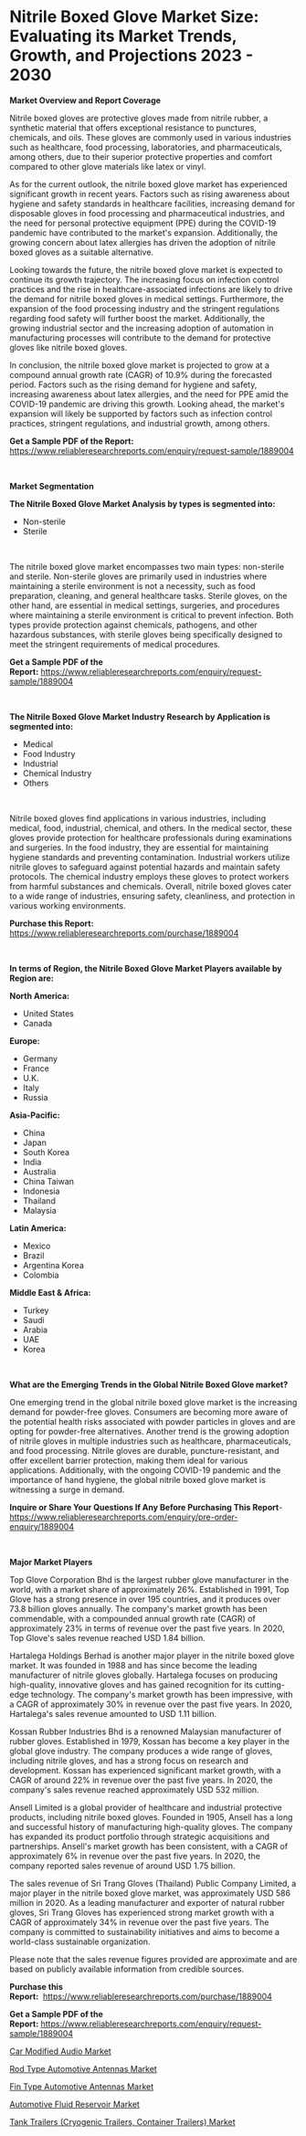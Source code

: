 <p><h1>Nitrile Boxed Glove Market Size: Evaluating its Market Trends, Growth, and Projections 2023 - 2030</h1></p><p><strong>Market Overview and Report Coverage</strong></p>
<p><p>Nitrile boxed gloves are protective gloves made from nitrile rubber, a synthetic material that offers exceptional resistance to punctures, chemicals, and oils. These gloves are commonly used in various industries such as healthcare, food processing, laboratories, and pharmaceuticals, among others, due to their superior protective properties and comfort compared to other glove materials like latex or vinyl.</p><p>As for the current outlook, the nitrile boxed glove market has experienced significant growth in recent years. Factors such as rising awareness about hygiene and safety standards in healthcare facilities, increasing demand for disposable gloves in food processing and pharmaceutical industries, and the need for personal protective equipment (PPE) during the COVID-19 pandemic have contributed to the market's expansion. Additionally, the growing concern about latex allergies has driven the adoption of nitrile boxed gloves as a suitable alternative.</p><p>Looking towards the future, the nitrile boxed glove market is expected to continue its growth trajectory. The increasing focus on infection control practices and the rise in healthcare-associated infections are likely to drive the demand for nitrile boxed gloves in medical settings. Furthermore, the expansion of the food processing industry and the stringent regulations regarding food safety will further boost the market. Additionally, the growing industrial sector and the increasing adoption of automation in manufacturing processes will contribute to the demand for protective gloves like nitrile boxed gloves.</p><p>In conclusion, the nitrile boxed glove market is projected to grow at a compound annual growth rate (CAGR) of 10.9% during the forecasted period. Factors such as the rising demand for hygiene and safety, increasing awareness about latex allergies, and the need for PPE amid the COVID-19 pandemic are driving this growth. Looking ahead, the market's expansion will likely be supported by factors such as infection control practices, stringent regulations, and industrial growth, among others.</p></p>
<p><strong>Get a Sample PDF of the Report:</strong> <a href="https://www.reliableresearchreports.com/enquiry/request-sample/1889004">https://www.reliableresearchreports.com/enquiry/request-sample/1889004</a></p>
<p>&nbsp;</p>
<p><strong>Market Segmentation</strong></p>
<p><strong>The Nitrile Boxed Glove Market Analysis by types is segmented into:</strong></p>
<p><ul><li>Non-sterile</li><li>Sterile</li></ul></p>
<p>&nbsp;</p>
<p><p>The nitrile boxed glove market encompasses two main types: non-sterile and sterile. Non-sterile gloves are primarily used in industries where maintaining a sterile environment is not a necessity, such as food preparation, cleaning, and general healthcare tasks. Sterile gloves, on the other hand, are essential in medical settings, surgeries, and procedures where maintaining a sterile environment is critical to prevent infection. Both types provide protection against chemicals, pathogens, and other hazardous substances, with sterile gloves being specifically designed to meet the stringent requirements of medical procedures.</p></p>
<p><strong>Get a Sample PDF of the Report:</strong>&nbsp;<a href="https://www.reliableresearchreports.com/enquiry/request-sample/1889004">https://www.reliableresearchreports.com/enquiry/request-sample/1889004</a></p>
<p>&nbsp;</p>
<p><strong>The Nitrile Boxed Glove Market Industry Research by Application is segmented into:</strong></p>
<p><ul><li>Medical</li><li>Food Industry</li><li>Industrial</li><li>Chemical Industry</li><li>Others</li></ul></p>
<p>&nbsp;</p>
<p><p>Nitrile boxed gloves find applications in various industries, including medical, food, industrial, chemical, and others. In the medical sector, these gloves provide protection for healthcare professionals during examinations and surgeries. In the food industry, they are essential for maintaining hygiene standards and preventing contamination. Industrial workers utilize nitrile gloves to safeguard against potential hazards and maintain safety protocols. The chemical industry employs these gloves to protect workers from harmful substances and chemicals. Overall, nitrile boxed gloves cater to a wide range of industries, ensuring safety, cleanliness, and protection in various working environments.</p></p>
<p><strong>Purchase this Report:</strong>&nbsp; <a href="https://www.reliableresearchreports.com/purchase/1889004">https://www.reliableresearchreports.com/purchase/1889004</a></p>
<p>&nbsp;</p>
<p><strong>In terms of Region, the Nitrile Boxed Glove Market Players available by Region are:</strong></p>
<p>
    <p> <strong> North America: </strong>
        <ul>
            <li>United States</li>
            <li>Canada</li>
        </ul>
        </p> 
    <p> <strong> Europe: </strong>
        <ul>
            <li>Germany</li>
            <li>France</li>
            <li>U.K.</li>
            <li>Italy</li>
            <li>Russia</li>
        </ul>
        </p> 
    <p> <strong> Asia-Pacific: </strong>
        <ul>
            <li>China</li>
            <li>Japan</li>
            <li>South Korea</li>
            <li>India</li>
            <li>Australia</li>
            <li>China Taiwan</li>
            <li>Indonesia</li>
            <li>Thailand</li>
            <li>Malaysia</li>
        </ul>
        </p> 
    <p> <strong> Latin America: </strong>
        <ul>
            <li>Mexico</li>
            <li>Brazil</li>
            <li>Argentina Korea</li>
            <li>Colombia</li>
        </ul>
        </p> 
    <p> <strong> Middle East & Africa: </strong>
        <ul>
            <li>Turkey</li>
            <li>Saudi</li>
            <li>Arabia</li>
            <li>UAE</li>
            <li>Korea</li>
        </ul>
    </p>
    </p>
<p>&nbsp;</p>
<p><strong>What are the Emerging Trends in the Global Nitrile Boxed Glove market?</strong></p>
<p><p>One emerging trend in the global nitrile boxed glove market is the increasing demand for powder-free gloves. Consumers are becoming more aware of the potential health risks associated with powder particles in gloves and are opting for powder-free alternatives. Another trend is the growing adoption of nitrile gloves in multiple industries such as healthcare, pharmaceuticals, and food processing. Nitrile gloves are durable, puncture-resistant, and offer excellent barrier protection, making them ideal for various applications. Additionally, with the ongoing COVID-19 pandemic and the importance of hand hygiene, the global nitrile boxed glove market is witnessing a surge in demand.</p></p>
<p><strong>Inquire or Share Your Questions If Any Before Purchasing This Report</strong>- <a href="https://www.reliableresearchreports.com/enquiry/pre-order-enquiry/1889004">https://www.reliableresearchreports.com/enquiry/pre-order-enquiry/1889004</a></p>
<p>&nbsp;</p>
<p><strong>Major Market Players</strong></p>
<p><p>Top Glove Corporation Bhd is the largest rubber glove manufacturer in the world, with a market share of approximately 26%. Established in 1991, Top Glove has a strong presence in over 195 countries, and it produces over 73.8 billion gloves annually. The company's market growth has been commendable, with a compounded annual growth rate (CAGR) of approximately 23% in terms of revenue over the past five years. In 2020, Top Glove's sales revenue reached USD 1.84 billion.</p><p>Hartalega Holdings Berhad is another major player in the nitrile boxed glove market. It was founded in 1988 and has since become the leading manufacturer of nitrile gloves globally. Hartalega focuses on producing high-quality, innovative gloves and has gained recognition for its cutting-edge technology. The company's market growth has been impressive, with a CAGR of approximately 30% in revenue over the past five years. In 2020, Hartalega's sales revenue amounted to USD 1.11 billion.</p><p>Kossan Rubber Industries Bhd is a renowned Malaysian manufacturer of rubber gloves. Established in 1979, Kossan has become a key player in the global glove industry. The company produces a wide range of gloves, including nitrile gloves, and has a strong focus on research and development. Kossan has experienced significant market growth, with a CAGR of around 22% in revenue over the past five years. In 2020, the company's sales revenue reached approximately USD 532 million.</p><p>Ansell Limited is a global provider of healthcare and industrial protective products, including nitrile boxed gloves. Founded in 1905, Ansell has a long and successful history of manufacturing high-quality gloves. The company has expanded its product portfolio through strategic acquisitions and partnerships. Ansell's market growth has been consistent, with a CAGR of approximately 6% in revenue over the past five years. In 2020, the company reported sales revenue of around USD 1.75 billion.</p><p>The sales revenue of Sri Trang Gloves (Thailand) Public Company Limited, a major player in the nitrile boxed glove market, was approximately USD 586 million in 2020. As a leading manufacturer and exporter of natural rubber gloves, Sri Trang Gloves has experienced strong market growth with a CAGR of approximately 34% in revenue over the past five years. The company is committed to sustainability initiatives and aims to become a world-class sustainable organization.</p><p>Please note that the sales revenue figures provided are approximate and are based on publicly available information from credible sources.</p></p>
<p><strong>Purchase this Report:</strong>&nbsp;&nbsp;<a href="https://www.reliableresearchreports.com/purchase/1889004">https://www.reliableresearchreports.com/purchase/1889004</a></p>
<p></p>
<p><strong>Get a Sample PDF of the Report:</strong>&nbsp;<a href="https://www.reliableresearchreports.com/enquiry/request-sample/1889004">https://www.reliableresearchreports.com/enquiry/request-sample/1889004</a></p>
<p><p><a href="https://medium.com/@truly.fight.must/car-modified-audio-market-trends-and-market-analysis-forecasted-for-period-2023-2030-fcb5955a7cdc">Car Modified Audio Market</a></p><p><a href="https://medium.com/@late.bean.frame/rod-type-automotive-antennas-market-analysis-and-sze-forecasted-for-period-from-2023-to-2030-90dc0ccc477e">Rod Type Automotive Antennas Market</a></p><p><a href="https://medium.com/@poem.snap.phase/fin-type-automotive-antennas-market-trends-and-market-analysis-forecasted-for-period-2023-2030-873500c62743">Fin Type Automotive Antennas Market</a></p><p><a href="https://medium.com/@under.noon.tower/automotive-fluid-reservoir-market-insights-into-market-cagr-market-trends-and-growth-strategies-9ca0faa452bd">Automotive Fluid Reservoir Market</a></p><p><a href="https://medium.com/@blow.allow.stir/analyzing-tank-trailers-cryogenic-trailers-container-trailers-market-global-industry-fdfe2c34be26">Tank Trailers (Cryogenic Trailers, Container Trailers) Market</a></p></p>